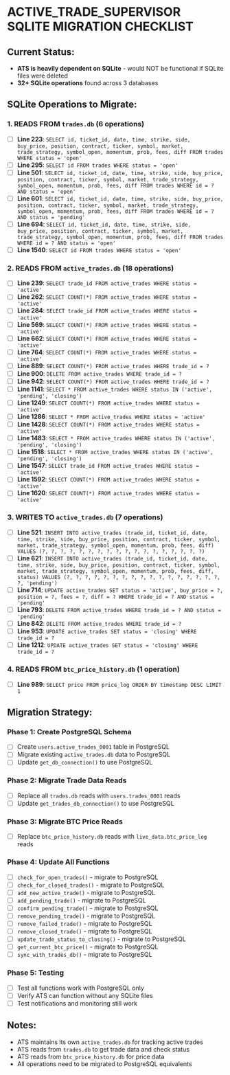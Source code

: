 # **ACTIVE_TRADE_SUPERVISOR SQLITE MIGRATION CHECKLIST**

## **Current Status:**
- **ATS is heavily dependent on SQLite** - would NOT be functional if SQLite files were deleted
- **32+ SQLite operations** found across 3 databases

## **SQLite Operations to Migrate:**

### **1. READS FROM `trades.db` (6 operations)**
- [ ] **Line 223**: `SELECT id, ticket_id, date, time, strike, side, buy_price, position, contract, ticker, symbol, market, trade_strategy, symbol_open, momentum, prob, fees, diff FROM trades WHERE status = 'open'`
- [ ] **Line 295**: `SELECT id FROM trades WHERE status = 'open'`
- [ ] **Line 501**: `SELECT id, ticket_id, date, time, strike, side, buy_price, position, contract, ticker, symbol, market, trade_strategy, symbol_open, momentum, prob, fees, diff FROM trades WHERE id = ? AND status = 'open'`
- [ ] **Line 601**: `SELECT id, ticket_id, date, time, strike, side, buy_price, position, contract, ticker, symbol, market, trade_strategy, symbol_open, momentum, prob, fees, diff FROM trades WHERE id = ? AND status = 'pending'`
- [ ] **Line 694**: `SELECT id, ticket_id, date, time, strike, side, buy_price, position, contract, ticker, symbol, market, trade_strategy, symbol_open, momentum, prob, fees, diff FROM trades WHERE id = ? AND status = 'open'`
- [ ] **Line 1540**: `SELECT id FROM trades WHERE status = 'open'`

### **2. READS FROM `active_trades.db` (18 operations)**
- [ ] **Line 239**: `SELECT trade_id FROM active_trades WHERE status = 'active'`
- [ ] **Line 262**: `SELECT COUNT(*) FROM active_trades WHERE status = 'active'`
- [ ] **Line 284**: `SELECT trade_id FROM active_trades WHERE status = 'active'`
- [ ] **Line 569**: `SELECT COUNT(*) FROM active_trades WHERE status = 'active'`
- [ ] **Line 662**: `SELECT COUNT(*) FROM active_trades WHERE status = 'active'`
- [ ] **Line 764**: `SELECT COUNT(*) FROM active_trades WHERE status = 'active'`
- [ ] **Line 889**: `SELECT COUNT(*) FROM active_trades WHERE trade_id = ?`
- [ ] **Line 900**: `DELETE FROM active_trades WHERE trade_id = ?`
- [ ] **Line 942**: `SELECT COUNT(*) FROM active_trades WHERE trade_id = ?`
- [ ] **Line 1141**: `SELECT * FROM active_trades WHERE status IN ('active', 'pending', 'closing')`
- [ ] **Line 1249**: `SELECT COUNT(*) FROM active_trades WHERE status = 'active'`
- [ ] **Line 1286**: `SELECT * FROM active_trades WHERE status = 'active'`
- [ ] **Line 1428**: `SELECT COUNT(*) FROM active_trades WHERE status = 'active'`
- [ ] **Line 1483**: `SELECT * FROM active_trades WHERE status IN ('active', 'pending', 'closing')`
- [ ] **Line 1518**: `SELECT * FROM active_trades WHERE status IN ('active', 'pending', 'closing')`
- [ ] **Line 1547**: `SELECT trade_id FROM active_trades WHERE status = 'active'`
- [ ] **Line 1592**: `SELECT COUNT(*) FROM active_trades WHERE status = 'active'`
- [ ] **Line 1620**: `SELECT COUNT(*) FROM active_trades WHERE status = 'active'`

### **3. WRITES TO `active_trades.db` (7 operations)**
- [ ] **Line 521**: `INSERT INTO active_trades (trade_id, ticket_id, date, time, strike, side, buy_price, position, contract, ticker, symbol, market, trade_strategy, symbol_open, momentum, prob, fees, diff) VALUES (?, ?, ?, ?, ?, ?, ?, ?, ?, ?, ?, ?, ?, ?, ?, ?, ?, ?)`
- [ ] **Line 621**: `INSERT INTO active_trades (trade_id, ticket_id, date, time, strike, side, buy_price, position, contract, ticker, symbol, market, trade_strategy, symbol_open, momentum, prob, fees, diff, status) VALUES (?, ?, ?, ?, ?, ?, ?, ?, ?, ?, ?, ?, ?, ?, ?, ?, ?, ?, 'pending')`
- [ ] **Line 714**: `UPDATE active_trades SET status = 'active', buy_price = ?, position = ?, fees = ?, diff = ? WHERE trade_id = ? AND status = 'pending'`
- [ ] **Line 793**: `DELETE FROM active_trades WHERE trade_id = ? AND status = 'pending'`
- [ ] **Line 842**: `DELETE FROM active_trades WHERE trade_id = ?`
- [ ] **Line 953**: `UPDATE active_trades SET status = 'closing' WHERE trade_id = ?`
- [ ] **Line 1212**: `UPDATE active_trades SET status = 'closing' WHERE trade_id = ?`

### **4. READS FROM `btc_price_history.db` (1 operation)**
- [ ] **Line 989**: `SELECT price FROM price_log ORDER BY timestamp DESC LIMIT 1`

## **Migration Strategy:**

### **Phase 1: Create PostgreSQL Schema**
- [ ] Create `users.active_trades_0001` table in PostgreSQL
- [ ] Migrate existing `active_trades.db` data to PostgreSQL
- [ ] Update `get_db_connection()` to use PostgreSQL

### **Phase 2: Migrate Trade Data Reads**
- [ ] Replace all `trades.db` reads with `users.trades_0001` reads
- [ ] Update `get_trades_db_connection()` to use PostgreSQL

### **Phase 3: Migrate BTC Price Reads**
- [ ] Replace `btc_price_history.db` reads with `live_data.btc_price_log` reads

### **Phase 4: Update All Functions**
- [ ] `check_for_open_trades()` - migrate to PostgreSQL
- [ ] `check_for_closed_trades()` - migrate to PostgreSQL
- [ ] `add_new_active_trade()` - migrate to PostgreSQL
- [ ] `add_pending_trade()` - migrate to PostgreSQL
- [ ] `confirm_pending_trade()` - migrate to PostgreSQL
- [ ] `remove_pending_trade()` - migrate to PostgreSQL
- [ ] `remove_failed_trade()` - migrate to PostgreSQL
- [ ] `remove_closed_trade()` - migrate to PostgreSQL
- [ ] `update_trade_status_to_closing()` - migrate to PostgreSQL
- [ ] `get_current_btc_price()` - migrate to PostgreSQL
- [ ] `sync_with_trades_db()` - migrate to PostgreSQL

### **Phase 5: Testing**
- [ ] Test all functions work with PostgreSQL only
- [ ] Verify ATS can function without any SQLite files
- [ ] Test notifications and monitoring still work

## **Notes:**
- ATS maintains its own `active_trades.db` for tracking active trades
- ATS reads from `trades.db` to get trade data and check status
- ATS reads from `btc_price_history.db` for price data
- All operations need to be migrated to PostgreSQL equivalents 